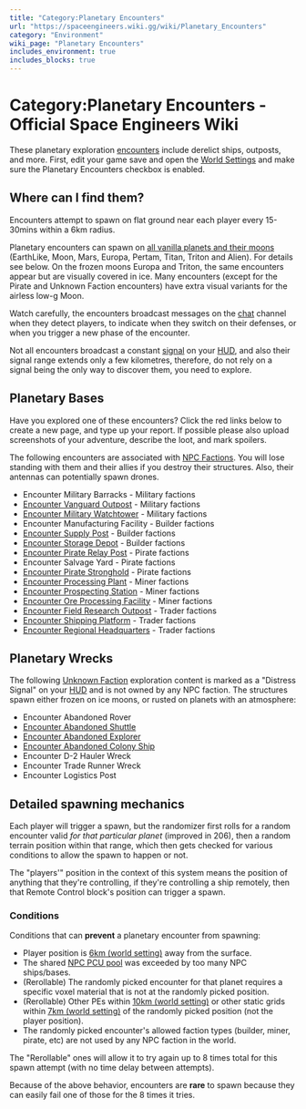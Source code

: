 ```yaml
---
title: "Category:Planetary Encounters"
url: "https://spaceengineers.wiki.gg/wiki/Planetary_Encounters"
category: "Environment"
wiki_page: "Planetary Encounters"
includes_environment: true
includes_blocks: true
---
```


# Category:Planetary Encounters - Official Space Engineers Wiki

These planetary exploration [encounters](https://spaceengineers.wiki.gg/wiki/Encounters "Encounters") include derelict ships, outposts, and more. First, edit your game save and open the [World Settings](https://spaceengineers.wiki.gg/wiki/World_Settings "World Settings") and make sure the Planetary Encounters checkbox is enabled.

## Where can I find them?

Encounters attempt to spawn on flat ground near each player every 15-30mins within a 6km radius.

Planetary encounters can spawn on [all vanilla planets and their moons](https://spaceengineers.wiki.gg/wiki/Planets "Planets") (EarthLike, Moon, Mars, Europa, Pertam, Titan, Triton and Alien). For details see below. On the frozen moons Europa and Triton, the same encounters appear but are visually covered in ice. Many encounters (except for the Pirate and Unknown Faction encounters) have extra visual variants for the airless low-g Moon.

Watch carefully, the encounters broadcast messages on the [chat](https://spaceengineers.wiki.gg/wiki/Chat "Chat") channel when they detect players, to indicate when they switch on their defenses, or when you trigger a new phase of the encounter.

Not all encounters broadcast a constant [signal](https://spaceengineers.wiki.gg/wiki/Signal "Signal") on your [HUD](https://spaceengineers.wiki.gg/wiki/HUD "HUD"), and also their signal range extends only a few kilometres, therefore, do not rely on a signal being the only way to discover them, you need to explore.

## Planetary Bases

Have you explored one of these encounters? Click the red links below to create a new page, and type up your report. If possible please also upload screenshots of your adventure, describe the loot, and mark spoilers.

The following encounters are associated with [NPC Factions](https://spaceengineers.wiki.gg/wiki/NPC_Factions "NPC Factions"). You will lose standing with them and their allies if you destroy their structures. Also, their antennas can potentially spawn drones.

*   Encounter Military Barracks - Military factions
*   [Encounter Vanguard Outpost](https://spaceengineers.wiki.gg/wiki/Encounter_Vanguard_Outpost "Encounter Vanguard Outpost") - Military factions
*   [Encounter Military Watchtower](https://spaceengineers.wiki.gg/wiki/Encounter_Military_Watchtower "Encounter Military Watchtower") - Military factions
*   Encounter Manufacturing Facility - Builder factions
*   [Encounter Supply Post](https://spaceengineers.wiki.gg/wiki/Encounter_Supply_Post "Encounter Supply Post") - Builder factions
*   [Encounter Storage Depot](https://spaceengineers.wiki.gg/wiki/Encounter_Storage_Depot "Encounter Storage Depot") - Builder factions
*   [Encounter Pirate Relay Post](https://spaceengineers.wiki.gg/wiki/Encounter_Pirate_Relay_Post "Encounter Pirate Relay Post") - Pirate factions
*   Encounter Salvage Yard - Pirate factions
*   [Encounter Pirate Stronghold](https://spaceengineers.wiki.gg/wiki/Encounter_Pirate_Stronghold "Encounter Pirate Stronghold") - Pirate factions
*   [Encounter Processing Plant](https://spaceengineers.wiki.gg/wiki/Encounter_Processing_Plant "Encounter Processing Plant") - Miner factions
*   [Encounter Prospecting Station](https://spaceengineers.wiki.gg/wiki/Encounter_Prospecting_Station "Encounter Prospecting Station") - Miner factions
*   [Encounter Ore Processing Facility](https://spaceengineers.wiki.gg/wiki/Encounter_Ore_Processing_Facility "Encounter Ore Processing Facility") - Miner factions
*   [Encounter Field Research Outpost](https://spaceengineers.wiki.gg/wiki/Encounter_Field_Research_Outpost "Encounter Field Research Outpost") - Trader factions
*   [Encounter Shipping Platform](https://spaceengineers.wiki.gg/wiki/Encounter_Shipping_Platform "Encounter Shipping Platform") - Trader factions
*   [Encounter Regional Headquarters](https://spaceengineers.wiki.gg/wiki/Encounter_Regional_Headquarters "Encounter Regional Headquarters") - Trader factions

## Planetary Wrecks

The following [Unknown Faction](https://spaceengineers.wiki.gg/wiki/NPC_Factions#NPC_Factions_in_Lore "NPC Factions") exploration content is marked as a "Distress Signal" on your [HUD](https://spaceengineers.wiki.gg/wiki/HUD "HUD") and is not owned by any NPC faction. The structures spawn either frozen on ice moons, or rusted on planets with an atmosphere:

*   Encounter Abandoned Rover
*   [Encounter Abandoned Shuttle](https://spaceengineers.wiki.gg/wiki/Encounter_Abandoned_Shuttle "Encounter Abandoned Shuttle")
*   [Encounter Abandoned Explorer](https://spaceengineers.wiki.gg/wiki/Encounter_Abandoned_Explorer "Encounter Abandoned Explorer")
*   [Encounter Abandoned Colony Ship](https://spaceengineers.wiki.gg/wiki/Encounter_Abandoned_Colony_Ship "Encounter Abandoned Colony Ship")
*   Encounter D-2 Hauler Wreck
*   Encounter Trade Runner Wreck
*   Encounter Logistics Post

## Detailed spawning mechanics

Each player will trigger a spawn, but the randomizer first rolls for a random encounter valid _for that particular planet_ (improved in 206), then a random terrain position within that range, which then gets checked for various conditions to allow the spawn to happen or not.

The "players'" position in the context of this system means the position of anything that they're controlling, if they're controlling a ship remotely, then that Remote Control block's position can trigger a spawn.

### Conditions

Conditions that can **prevent** a planetary encounter from spawning:

*   Player position is [6km (world setting)](https://spaceengineers.wiki.gg/wiki/Modding/Reference/Saves/SessionSettings#PlanetaryEncounterDesiredSpawnRange "Modding/Reference/Saves/SessionSettings") away from the surface.
*   The shared [NPC PCU pool](https://spaceengineers.wiki.gg/wiki/Modding/Reference/Saves/SessionSettings#PiratePCU "Modding/Reference/Saves/SessionSettings") was exceeded by too many NPC ships/bases.
*   (Rerollable) The randomly picked encounter for that planet requires a specific voxel material that is not at the randomly picked position.
*   (Rerollable) Other PEs within [10km (world setting)](https://spaceengineers.wiki.gg/wiki/Modding/Reference/Saves/SessionSettings#PlanetaryEncounterAreaLockdownRange "Modding/Reference/Saves/SessionSettings") or other static grids within [7km (world setting)](https://spaceengineers.wiki.gg/wiki/Modding/Reference/Saves/SessionSettings#PlanetaryEncounterExistingStructuresRange "Modding/Reference/Saves/SessionSettings") of the randomly picked position (not the player position).
*   The randomly picked encounter's allowed faction types (builder, miner, pirate, etc) are not used by any NPC faction in the world.

The "Rerollable" ones will allow it to try again up to 8 times total for this spawn attempt (with no time delay between attempts).

Because of the above behavior, encounters are **rare** to spawn because they can easily fail one of those for the 8 times it tries.
